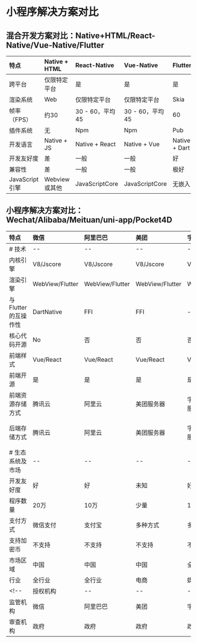 # 小程序解决方案对比

## 混合开发方案对比：Native+HTML/React-Native/Vue-Native/Flutter

| 特点           | Native + HTML | React-Native    | Vue-Native      | Flutter       |
| :------------- | :------------ | :-------------- | :-------------- | :------------ |
| 跨平台         | 仅限特定平台  | 是              | 是              | 是            |
| 渲染系统       | Web           | 仅限特定平台    | 仅限特定平台    | Skia          |
| 帧率（FPS）    | 约30          | 30 - 60，平均45 | 30 - 60，平均45 | 60            |
| 插件系统       | 无            | Npm             | Npm             | Pub           |
| 开发语言       | Native + JS   | Native + React  | Native + Vue    | Native + Dart |
| 开发友好度     | 差            | 一般            | 一般            | 好            |
| 兼容性         | 差            | 一般            | 一般            | 极好          |
| JavaScript引擎 | Webview或其他 | JavaScriptCore  | JavaScriptCore  | 无嵌入        |



## 小程序解决方案对比：Wechat/Alibaba/Meituan/uni-app/Pocket4D

| 特点                | 微信            | 阿里巴巴        | 美团            | 字节跳动       | uni-app                 | Pocket4D          |
| :------------------ | :-------------- | :-------------- | :-------------- | :------------- | :---------------------- | :---------------- |
| # 技术              | --              | --              | --              | --             | --                      | --                |
| 内核引擎            | V8/Jscore       | V8/Jscore       | V8/Jscore       | V8/Jscore      | V8/Jscore               | QuickJS/Jscore    |
| 渲染引擎            | WebView/Flutter | WebView/Flutter | WebView/Flutter | WebView        | Webview                 | Flutter           |
| 与Flutter的互操作性 | DartNative      | FFI        | FFI        | --             | --                      | FFI          |
| 核心代码开源        | No              | 否              | 否              | 否             | 否                      | 是                |
| 前端样式            | Vue/React       | Vue/React       | Vue/React       | Vue/React      | Vue/React               | Vue/React         |
| 前端开源            | 是              | 是              | 是              | 是             | 是                      | 是                |
| 前端资源存储方式    | 腾讯云          | 阿里云          | 美团服务器      | 字节跳动服务器 | DCloud服务器            | 私有化部署/区块链 |
| 后端存储方式        | 腾讯云          | 阿里云          | 美团服务器      | 字节跳动服务器 | 私有化部署/DCloud服务器 | 私有化部署/区块链 |
| # 生态系统及市场    | --              | --              | --              | --             | --                      | --                |
| 开发友好度          | 好              | 好              | 未知            | 好             | 好                      | 有待公开          |
| 程序数量            | 20万            | 10万            | 少量            | 10万           | 少量                    | 未知              |
| 支付方式            | 微信支付        | 支付宝          | 多种方式        | 多种方式       | 多种方式                | 多种方式          |
| 支持加密币          | 不支持          | 不支持          | 不支持          | 不支持         | 不支持                  | 支持              |
| 市场区域            | 中国            | 中国            | 中国            | 全球           | 中国                    | 全球              |
| 行业                | 全行业          | 全行业          | 电商            | 媒体           | 全行业                  | 全行业            |
<!-- | 授权机构          | --              | --              | --              | --             | --                      | --                | -->
| 监管机构            | 微信            | 阿里巴巴        | 美团            | 字节跳动       | 未知                    | 无                |
| 审查机构            | 政府            | 政府            | 政府            | 政府           | 政府                    | 无                |

